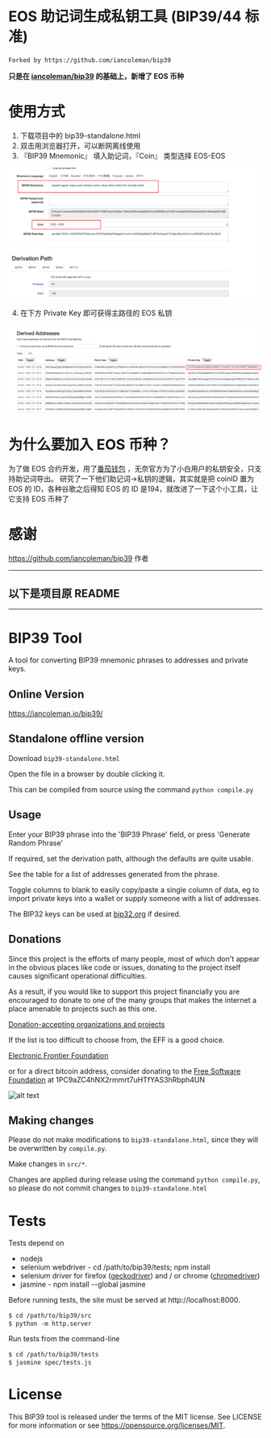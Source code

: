 # EOS 助记词生成私钥工具 (BIP39/44 标准)
`Forked by https://github.com/iancoleman/bip39`

**只是在 [iancoleman/bip39](https://github.com/iancoleman/bip39 ) 的基础上，新增了 EOS 币种**

# 使用方式
1. 下载项目中的 bip39-standalone.html
2. 双击用浏览器打开，可以断网离线使用
3. 『BIP39 Mnemonic』 填入助记词，『Coin』 类型选择 EOS-EOS

![](./pic/1.png)

4. 在下方 Private Key 即可获得主路径的 EOS 私钥

![](./pic/2.png)

# 为什么要加入 EOS 币种？
为了做 EOS 合约开发，用了[番茄钱包](https://tomatowallet.cn) ，无奈官方为了小白用户的私钥安全，只支持助记词导出。
研究了一下他们助记词->私钥的逻辑，其实就是把 coinID 置为 EOS 的 ID，各种谷歌之后得知 EOS 的 ID 是194，就改进了一下这个小工具，让它支持 EOS 币种了



# 感谢
https://github.com/iancoleman/bip39 作者

--------

## 以下是项目原 README

--------

# BIP39 Tool

A tool for converting BIP39 mnemonic phrases to addresses and private keys.

## Online Version

https://iancoleman.io/bip39/

## Standalone offline version

Download `bip39-standalone.html`

Open the file in a browser by double clicking it.

This can be compiled from source using the command `python compile.py`

## Usage

Enter your BIP39 phrase into the 'BIP39 Phrase' field, or press
'Generate Random Phrase'

If required, set the derivation path, although the defaults are quite usable.

See the table for a list of addresses generated from the phrase.

Toggle columns to blank to easily copy/paste a single column of data, eg to
import private keys into a wallet or supply someone with a list of addresses.

The BIP32 keys can be used at [bip32.org](https://bip32.org) if desired.

## Donations

Since this project is the efforts of many people, most of which don't appear in
the obvious places like code or issues, donating to the project itself causes
significant operational difficulties.

As a result, if you would like to support this project financially you are
encouraged to donate to one of the many groups that makes the internet a place
amenable to projects such as this one.

[Donation-accepting organizations and projects](https://en.bitcoin.it/wiki/Donation-accepting_organizations_and_projects)

If the list is too difficult to choose from, the EFF is a good choice.

[Electronic Frontier Foundation](https://supporters.eff.org/donate)

or for a direct bitcoin address, consider donating to the
[Free Software Foundation](https://www.fsf.org/about/ways-to-donate/)
at 1PC9aZC4hNX2rmmrt7uHTfYAS3hRbph4UN

![alt text](https://static.fsf.org/nosvn/images/bitcoin_qrcodes/fsf.png "FSF Bitcoin Address")

## Making changes

Please do not make modifications to `bip39-standalone.html`, since they will
be overwritten by `compile.py`.

Make changes in `src/*`.

Changes are applied during release using the command `python compile.py`, so
please do not commit changes to `bip39-standalone.html`

# Tests

Tests depend on

* nodejs
* selenium webdriver - cd /path/to/bip39/tests; npm install
* selenium driver for firefox ([geckodriver](https://github.com/mozilla/geckodriver/releases)) and / or chrome ([chromedriver](https://sites.google.com/a/chromium.org/chromedriver/downloads))
* jasmine - npm install --global jasmine

Before running tests, the site must be served at http://localhost:8000.

```
$ cd /path/to/bip39/src
$ python -m http.server
```

Run tests from the command-line

```
$ cd /path/to/bip39/tests
$ jasmine spec/tests.js
```

# License

This BIP39 tool is released under the terms of the MIT license. See LICENSE for
more information or see https://opensource.org/licenses/MIT.
